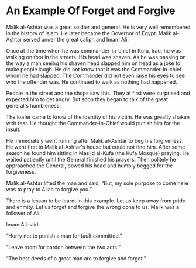 An Example Of Forget and Forgive
================================

Malik al-Ashtar was a great soldier and general. He is very well
remembered in the history of Islam. He later became the Governor of
Egypt. Malik al-Ashtar served under the great caliph and Imam Ali.

Once at the time when he was commander-in-chief in Kufa, Iraq, he was
walking on foot in the streets. His head was shaven. As he was passing
on the way a man seeing his shaven head slapped him on head as a joke to
make people laugh. He did not know that it was the Commander-in-chief
whom he had slapped. The Commander did not even raise his eyes to see
who the offender was. He continued to walk as nothing had happened.

People in the street and the shops saw this. They at first were
surprised and expected him to get angry. But soon they began to talk of
the great general's humbleness.

The loafer came to know of the identity of his victim. He was greatly
shaken with fear. He thought the Commander-in-Chief would punish him for
the insult.

He immediately went running after Malik al-Ashtar to beg his
forgiveness. He went first to Malik al-Ashtar's house but could not find
him. After some search he found him sitting in Masjid al-Kufa (the Kufa
Mosque) praying. He waited patiently until the General finished his
prayers. Then politely he approached the General, bowed his head and
humbly begged for the forgiveness.

Malik al-Ashtar lifted the man and said, “But, my sole purpose to come
here was to pray to Allah to forgive you.”

There is a lesson to be learnt in this example. Let us keep away from
pride and enmity. Let us forget and forgive the wrong done to us. Malik
was a follower of Ali.

Imam Ali said:

“Hurry not to punish a man for fault committed.”

“Leave room for pardon between the two acts.”

“The best deeds of a great man are to forgive and forget.”


